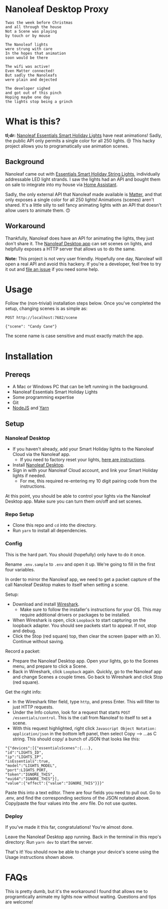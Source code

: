 # Nanoleaf Desktop Proxy

```
Twas the week before Christmas
and all through the house
Not a Scene was playing
by touch or by mouse

The Nanoleaf lights
were strung with care
In the hopes that animation
soon would be there

The wifi was active!
Even Matter connected!
But sadly the Nanoleafs
were plain and dejected

The developer sighed
and got out of this pinch
Hoping maybe one day
the lights stop being a grinch
```

# What is this?

**tl;dr:** [Nanoleaf Essentials Smart Holiday Lights](https://nanoleaf.me/en-US/products/seasonal/holiday-string-lights/?size=each) have neat animations! Sadly, the public API only permits a single color for all 250 lights. 😒 This hacky project allows you to programatically use animation scenes.

## Background

Nanoleaf came out with [Essentials Smart Holiday String Lights](https://nanoleaf.me/en-US/products/seasonal/holiday-string-lights/?size=each), individually addressable LED light strands. I saw the lights had an API and bought them on sale to integrate into my house via [Home Assistant](https://www.home-assistant.io/).

Sadly, the only external API that Nanoleaf made available is [Matter](https://www.home-assistant.io/integrations/matter/), and that only exposes a single color for all 250 lights! Animations (scenes) aren't shared. It's a little silly to sell fancy animating lights with an API that doesn't allow users to animate them. 🙃

## Workaround

Thankfully, Nanoleaf does have an API for animating the lights, they just don't share it. The [Nanoleaf Desktop app](https://nanoleaf.me/en-US/integration/desktop-app/) can set scenes on lights, and helpfully exposes a HTTP server that allows us to do the same.

**Note:** This project is not very user friendly. Hopefully one day, Nanoleaf will open a real API and avoid this hackery. If you're a developer, feel free to try it out and [file an issue](https://github.com/m-dierker/nanoleaf-desktop-proxy/issues) if you need some help.

# Usage

Follow the (non-trivial) installation steps below. Once you've completed the setup, changing scenes is as simple as:

```
POST http://localhost:7682/scene

{"scene": "Candy Cane"}
```

The scene name is case sensitive and must exactly match the app.

# Installation

## Prereqs

- A Mac or Windows PC that can be left running in the background.
- Nanoleaf Essentials Smart Holiday Lights
- Some programming expertise
- Git
- [NodeJS](https://nodejs.org/en/learn/getting-started/how-to-install-nodejs) and [Yarn](https://classic.yarnpkg.com/lang/en/docs/install/#mac-stable)

## Setup

### Nanoleaf Desktop

- If you haven't already, add your Smart Holiday lights to the Nanoleaf Cloud via the Nanoleaf app.
  - If you need to factory reset your lights, [here are instructions](https://helpdesk.nanoleaf.me/en-US/how-to-control-your-holiday-string-lights-using-button-342048).
- Install [Nanoleaf Desktop](https://nanoleaf.me/en-US/integration/desktop-app/).
- Sign in with your Nanoleaf Cloud account, and link your Smart Holiday lights if needed.
  - For me, this required re-entering my 10 digit pairing code from the instructions.

At this point, you should be able to control your lights via the Nanoleaf Desktop app. Make sure you can turn them on/off and set scenes.

### Repo Setup

- Clone this repo and `cd` into the directory.
- Run `yarn` to install all dependencies.

### Config

This is the hard part. You should (hopefully) only have to do it once.

Rename `.env.sample` to `.env` and open it up. We're going to fill in the first four variables.

In order to mirror the Nanoleaf app, we need to get a packet capture of the call Nanoleaf Desktop makes to itself when setting a scene.

Setup:

- Download and install [Wireshark](https://www.wireshark.org/download.html).
  - Make sure to follow the installer's instructions for your OS. This may require additional drivers or packages to be installed.
- When Wireshark is open, click `Loopback` to start capturing on the loopback adapter. You should see packets start to appear. If not, stop and debug.
- Click the Stop (red square) top, then clear the screen (paper with an X). Continue without saving.

Record a packet:

- Prepare the Nanoleaf Desktop app. Open your lights, go to the Scenes menu, and prepare to click a Scene.
- Back in Wireshark, click `Loopback` again. Quickly, go to the Nanoleaf app and change Scenes a couple times. Go back to Wireshark and click Stop (red square).

Get the right info:

- In the Wireshark filter field, type `http`, and press Enter. This will filter to just HTTP requests.
- Under the Info column, look for a request that starts `POST /essentials/control`. This is the call from Nanoleaf to itself to set a scene.
- With this request highlighted, right click `Javascript Object Notation: application/json` in the bottom left panel, then select Copy --> ...as C string. This should copy/ a bunch of JSON that looks like this:

```
"{"devices":[{"essentialsScenes":{...},
"id":"LIGHTS_ID",
"ip":"LIGHTS_IP",
"isEssentials":true,
"model":"LIGHTS_MODEL",
"port":LIGHTS_PORT,
"token":"IGNORE_THIS",
"eui64":"IGNORE_THIS"}],
"value":{"effect":{"value":"IGNORE_THIS"}}}"
```

Paste this into a text editor. There are four fields you need to pull out. Go to .env, and find the corresponding sections of the JSON notated above. Copy/paste the four values into the .env file. Do not use quotes.

### Deploy

If you've made it this far, congratulations! You're almost done.

Leave the Nanoleaf Desktop app running. Back in the terminal in this repo's directory: Run `yarn dev` to start the server.

That's it! You should now be able to change your device's scene using the Usage instructions shown above.

# FAQs

This is pretty dumb, but it's the workaround I found that allows me to programtically animate my lights now without waiting. Questions and tips are welcome!
